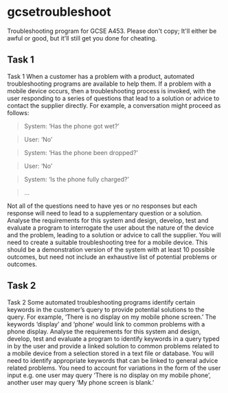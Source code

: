 # gcsetroubleshoot
Troubleshooting program for GCSE A453.
Please don't copy; It'll either be awful or good, but it'll still get you done for cheating.
## Task 1
Task 1
When a customer has a problem with a product, automated troubleshooting programs are available to
help them.
If a problem with a mobile device occurs, then a troubleshooting process is invoked, with the user
responding to a series of questions that lead to a solution or advice to contact the supplier directly.
For example, a conversation might proceed as follows:

> System: ‘Has the phone got wet?’

> User: ‘No’

> System: ‘Has the phone been dropped?’

> User: ‘No’

> System: ‘Is the phone fully charged?’

> …

Not all of the questions need to have yes or no responses but each response will need to lead to a
supplementary question or a solution.
Analyse the requirements for this system and design, develop, test and evaluate a program to
interrogate the user about the nature of the device and the problem, leading to a solution or advice to
call the supplier. You will need to create a suitable troubleshooting tree for a mobile device. This should
be a demonstration version of the system with at least 10 possible outcomes, but need not include an
exhaustive list of potential problems or outcomes.

## Task 2
Task 2
Some automated troubleshooting programs identify certain keywords in the customer’s query to provide
potential solutions to the query.
For example, ‘There is no display on my mobile phone screen.’
The keywords ‘display’ and ‘phone’ would link to common problems with a phone display.
Analyse the requirements for this system and design, develop, test and evaluate a program to identify
keywords in a query typed in by the user and provide a linked solution to common problems related to
a mobile device from a selection stored in a text file or database. You will need to identify appropriate
keywords that can be linked to general advice related problems. You need to account for variations in
the form of the user input e.g. one user may query ‘There is no display on my mobile phone’, another
user may query ‘My phone screen is blank.’
